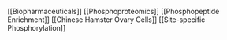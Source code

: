 [[Biopharmaceuticals]]
[[Phosphoproteomics]]
[[Phosphopeptide Enrichment]]
[[Chinese Hamster Ovary Cells]]
[[Site-specific Phosphorylation]]
